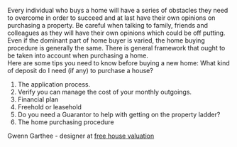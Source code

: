 
Every individual who buys a home will have a series of obstacles they need to overcome in order to succeed and at last have their own opinions on purchasing a property. Be careful when talking to family, friends and colleagues as they will have their own opinions which could be off putting. Even if the dominant part of home buyer is varied, the home buying procedure is generally the same. There is general framework that ought to be taken into account when purchasing a home.  
Here are some tips you need to know before buying a new home: What kind of deposit do I need (if any) to purchase a house? 

1) The application process.
2) Verify you can manage the cost of your monthly outgoings.
3) Financial plan 
4) Freehold or leasehold
5) Do you need a Guarantor to help with getting on the property ladder?
6) The home purchasing procedure 


Gwenn Garthee - designer at <a href="http://www.topcashoffer.co.uk/free-house-valuation.html">free house valuation</a>
